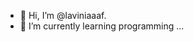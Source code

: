 - 👋 Hi, I’m @laviniaaaf.
- 🌱 I’m currently learning programming ...

<!---
laviniaaaf/laviniaaaf is a ✨ special ✨ repository because its `README.md` (this file) appears on your GitHub profile.
You can click the Preview link to take a look at your changes.
--->
